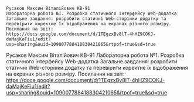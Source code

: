 ```no-highlight
Русаков Максим Віталійович КВ-91
Лабораторна робота №1. Розробка статичного інтерфейсу Web-додатка
Загальне завдання: розробити статичні Web-сторінки додатку та перевірити коректне їх відображення на екранах різного розміру.
Посилання на звіт:
https://docs.google.com/document/d/1TEgzxBv8lT-4hHZ9COKJ-daMajKeFiu1/edit?usp=sharing&ouid=109007788418830421065&rtpof=true&sd=true
```

Русаков Максим Віталійович КВ-91
Лабораторна робота №1. Розробка статичного інтерфейсу Web-додатка
Загальне завдання: розробити статичні Web-сторінки додатку та перевірити коректне їх відображення на екранах різного розміру.
Посилання на звіт:
https://docs.google.com/document/d/1TEgzxBv8lT-4hHZ9COKJ-daMajKeFiu1/edit?usp=sharing&ouid=109007788418830421065&rtpof=true&sd=true

